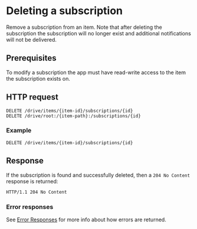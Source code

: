 # Deleting a subscription

Remove a subscription from an item. Note that after deleting the subscription
the subscription will no longer exist and additional notifications will not
be delivered.

## Prerequisites
To modify a subscription the app must have read-write access to the item the
subscription exists on.

## HTTP request

<!-- { "blockType": "ignored" } -->
```
DELETE /drive/items/{item-id}/subscriptions/{id}
DELETE /drive/root:/{item-path}:/subscriptions/{id}
```

### Example

<!-- { "blockType": "request", "name": "delete-subscription", "scopes": "service.onedrive" } -->
```http
DELETE /drive/items/{item-id}/subscriptions/{id}
```

## Response

If the subscription is found and successfully deleted, then a `204 No Content`
response is returned:

<!-- { "blockType": "response" } -->
```http
HTTP/1.1 204 No Content
```

### Error responses

See [Error Responses][error-response] for more info about
how errors are returned.

[error-response]: ../misc/errors.md

<!-- {
  "type": "#page.annotation",
  "description": "List the subscriptions created for an item.",
  "keywords": "notification,list,subscription,webhook,enumerate",
  "section": "documentation",
  "tocPath": "Webhooks/Delete"
} -->
